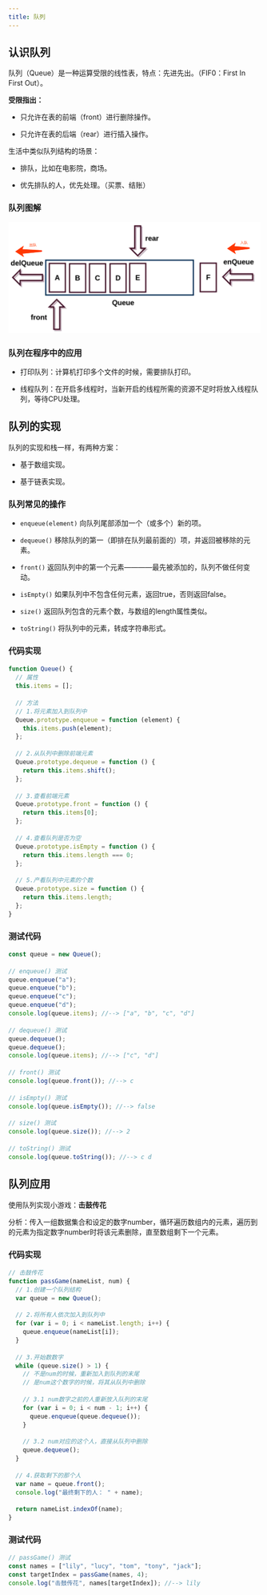 ```yaml
---
title: 队列
---
```


## 认识队列

队列（Queue）是一种运算受限的线性表，特点：先进先出。（FIF0：First In First Out）。

**受限指出：**

- 只允许在表的前端（front）进行删除操作。

- 只允许在表的后端（rear）进行插入操作。

生活中类似队列结构的场景：

- 排队，比如在电影院，商场。

- 优先排队的人，优先处理。（买票、结账）

### 队列图解

![queue2022-03-03-16-53-54](https://raw.githubusercontent.com/Amyas/picgo-bed/master/amyas.github.io/queue2022-03-03-16-53-54.png)

### 队列在程序中的应用

- 打印队列：计算机打印多个文件的时候，需要排队打印。

- 线程队列：在开启多线程时，当新开启的线程所需的资源不足时将放入线程队列，等待CPU处理。

## 队列的实现

队列的实现和栈一样，有两种方案：

- 基于数组实现。

- 基于链表实现。

### 队列常见的操作

- `enqueue(element)` 向队列尾部添加一个（或多个）新的项。

- `dequeue()` 移除队列的第一（即排在队列最前面的）项，并返回被移除的元素。

- `front()` 返回队列中的第一个元素————最先被添加的，队列不做任何变动。

- `isEmpty()` 如果队列中不包含任何元素，返回true，否则返回false。

- `size()` 返回队列包含的元素个数，与数组的length属性类似。

- `toString()` 将队列中的元素，转成字符串形式。

### 代码实现

``` js
function Queue() {
  // 属性
  this.items = [];

  // 方法
  // 1.将元素加入到队列中
  Queue.prototype.enqueue = function (element) {
    this.items.push(element);
  };

  // 2.从队列中删除前端元素
  Queue.prototype.dequeue = function () {
    return this.items.shift();
  };

  // 3.查看前端元素
  Queue.prototype.front = function () {
    return this.items[0];
  };

  // 4.查看队列是否为空
  Queue.prototype.isEmpty = function () {
    return this.items.length === 0;
  };

  // 5.产看队列中元素的个数
  Queue.prototype.size = function () {
    return this.items.length;
  };
}
```

### 测试代码

``` js
const queue = new Queue();

// enqueue() 测试
queue.enqueue("a");
queue.enqueue("b");
queue.enqueue("c");
queue.enqueue("d");
console.log(queue.items); //--> ["a", "b", "c", "d"]

// dequeue() 测试
queue.dequeue();
queue.dequeue();
console.log(queue.items); //--> ["c", "d"]

// front() 测试
console.log(queue.front()); //--> c

// isEmpty() 测试
console.log(queue.isEmpty()); //--> false

// size() 测试
console.log(queue.size()); //--> 2

// toString() 测试
console.log(queue.toString()); //--> c d
```

## 队列应用

使用队列实现小游戏：**击鼓传花**

分析：传入一组数据集合和设定的数字number，循环遍历数组内的元素，遍历到的元素为指定数字number时将该元素删除，直至数组剩下一个元素。

### 代码实现

``` js
// 击鼓传花
function passGame(nameList, num) {
  // 1.创建一个队列结构
  var queue = new Queue();

  // 2.将所有人依次加入到队列中
  for (var i = 0; i < nameList.length; i++) {
    queue.enqueue(nameList[i]);
  }

  // 3.开始数数字
  while (queue.size() > 1) {
    // 不是num的时候，重新加入到队列的末尾
    // 是num这个数字的时候，将其从队列中删除

    // 3.1 num数字之前的人重新放入队列的末尾
    for (var i = 0; i < num - 1; i++) {
      queue.enqueue(queue.dequeue());
    }

    // 3.2 num对应的这个人，直接从队列中删除
    queue.dequeue();
  }

  // 4.获取剩下的那个人
  var name = queue.front();
  console.log("最终剩下的人： " + name);

  return nameList.indexOf(name);
}
```

### 测试代码

``` js
// passGame() 测试
const names = ["lily", "lucy", "tom", "tony", "jack"];
const targetIndex = passGame(names, 4);
console.log("击鼓传花", names[targetIndex]); //--> lily
```
